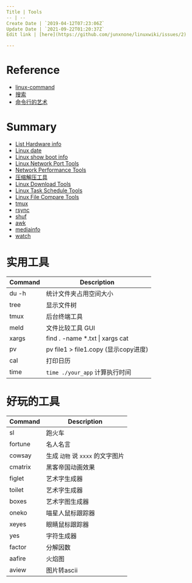 ```yaml
---
Title | Tools
-- | --
Create Date | `2019-04-12T07:23:06Z`
Update Date | `2021-09-22T01:20:37Z`
Edit link | [here](https://github.com/junxnone/linuxwiki/issues/2)

---
```

# Reference
- [linux-command](https://github.com/einverne/linux-command)
- [搜索](https://wangchujiang.com/linux-command/)
- [命令行的艺术](https://github.com/jlevy/the-art-of-command-line/blob/master/README-zh.md)


# Summary

- [List Hardware info](./List_Hardware_info)
- [Linux date](./Linux_date)
- [Linux show boot info](./Linux_show_boot_info)
- [Linux Network Port Tools](./Linux_Network_Port_Tools)
- [Network Performance Tools](./Network_Performance_Tools)
- [压缩解压工具](./Archiver)
- [Linux Download Tools](./Linux_Download_Tools)
- [Linux Task Schedule Tools](./Linux_Task_Schedule_Tools)
- [Linux File Compare Tools](./Linux_File_Compare_Tools)
- [tmux](./tmux)
- [rsync](./rsync)
- [shuf](./Linux_shuf)
- [awk](./Linux_awk)
- [mediainfo](./mediainfo )
- [watch](./Ubuntu_watch)

# 实用工具

Command | Description
-- | --
du -h | 统计文件夹占用空间大小
tree | 显示文件树
tmux | 后台终端工具
meld | 文件比较工具 GUI
xargs | find . -name *.txt \| xargs cat 
pv | pv  file1 > file1.copy (显示copy进度)
cal | 打印日历
time | `time ./your_app` 计算执行时间

# 好玩的工具

Command | Description
-- | --
sl | 跑火车
fortune | 名人名言
cowsay | 生成 `动物` 说 `xxxx` 的文字图片
cmatrix | 黑客帝国动画效果
figlet | 艺术字生成器
toilet | 艺术字生成器
boxes | 艺术字图生成器
oneko | 喵星人鼠标跟踪器
xeyes | 眼睛鼠标跟踪器
yes | 字符生成器
factor | 分解因数
aafire | 火焰图
aview | 图片转ascii

